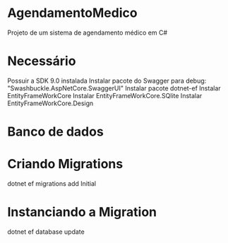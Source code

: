 # AgendamentoMedico
Projeto de um sistema de agendamento médico em C#

# Necessário
Possuir a SDK 9.0 instalada
Instalar pacote do Swagger para debug: "Swashbuckle.AspNetCore.SwaggerUI"
Instalar pacote dotnet-ef
Instalar EntityFrameWorkCore
Instalar EntityFrameWorkCore.SQlite
Instalar EntityFrameWorkCore.Design

# Banco de dados

# Criando Migrations
dotnet ef migrations add Initial

# Instanciando a Migration
dotnet ef database update